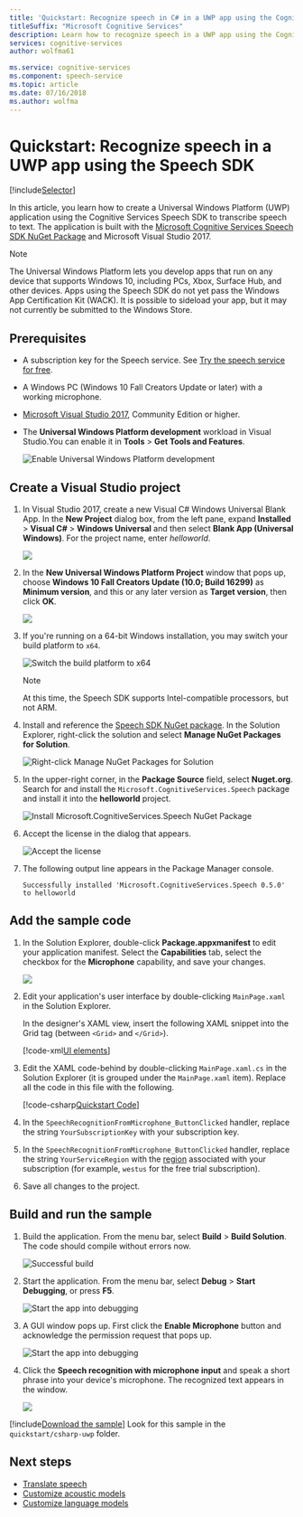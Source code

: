 ```yaml
---
title: 'Quickstart: Recognize speech in C# in a UWP app using the Cognitive Services Speech SDK'
titleSuffix: "Microsoft Cognitive Services"
description: Learn how to recognize speech in a UWP app using the Cognitive Services Speech SDK
services: cognitive-services
author: wolfma61

ms.service: cognitive-services
ms.component: speech-service
ms.topic: article
ms.date: 07/16/2018
ms.author: wolfma
---
```


# Quickstart: Recognize speech in a UWP app using the Speech SDK

[!include[Selector](../../../includes/cognitive-services-speech-service-quickstart-selector.md)]

In this article, you learn how to create a Universal Windows Platform (UWP) application using the Cognitive Services Speech SDK to transcribe speech to text.
The application is built with the [Microsoft Cognitive Services Speech SDK NuGet Package](https://aka.ms/csspeech/nuget) and Microsoft Visual Studio 2017.

> [!NOTE]
> The Universal Windows Platform lets you develop apps that run on any device that supports Windows 10, including PCs, Xbox, Surface Hub, and other devices. Apps using the Speech SDK do not yet pass the Windows App Certification Kit (WACK). It is possible to sideload your app, but it may not currently be submitted to the Windows Store.

## Prerequisites

* A subscription key for the Speech service. See [Try the speech service for free](get-started.md).
* A Windows PC (Windows 10 Fall Creators Update or later) with a working microphone.
* [Microsoft Visual Studio 2017](https://www.visualstudio.com/), Community Edition or higher.
* The **Universal Windows Platform development** workload in Visual Studio.You can enable it in **Tools** \> **Get Tools and Features**.

  ![Enable Universal Windows Platform development](media/sdk/vs-enable-uwp-workload.png)

## Create a Visual Studio project

1. In Visual Studio 2017, create a new Visual C# Windows Universal Blank App. In the **New Project** dialog box, from the left pane, expand **Installed** \> **Visual C#** \> **Windows Universal** and then select **Blank App (Universal Windows)**. For the project name, enter *helloworld*.

    ![](media/sdk/qs-csharp-uwp-01-new-blank-app.png)

1. In the **New Universal Windows Platform Project** window that pops up, choose **Windows 10 Fall Creators Update (10.0; Build 16299)** as **Minimum version**, and this or any later version as **Target version**, then click **OK**.

    ![](media/sdk/qs-csharp-uwp-02-new-uwp-project.png)

1. If you're running on a 64-bit Windows installation, you may switch your build platform to `x64`.

   ![Switch the build platform to x64](media/sdk/qs-csharp-uwp-03-switch-to-x64.png)

   > [!NOTE]
   > At this time, the Speech SDK supports Intel-compatible processors, but not ARM.

1. Install and reference the [Speech SDK NuGet package](https://aka.ms/csspeech/nuget). In the Solution Explorer, right-click the solution and select **Manage NuGet Packages for Solution**.

    ![Right-click Manage NuGet Packages for Solution](media/sdk/qs-csharp-uwp-04-manage-nuget-packages.png)

1. In the upper-right corner, in the **Package Source** field, select **Nuget.org**. Search for and install the `Microsoft.CognitiveServices.Speech` package and install it into the **helloworld** project.

    ![Install Microsoft.CognitiveServices.Speech NuGet Package](media/sdk/qs-csharp-uwp-05-nuget-install-0.5.0.png "Install Nuget package")

1. Accept the license in the dialog that appears.

    ![Accept the license](media/sdk/qs-csharp-uwp-06-nuget-license.png "Accept the license")

1. The following output line appears in the Package Manager console.

   ```text
   Successfully installed 'Microsoft.CognitiveServices.Speech 0.5.0' to helloworld
   ```

## Add the sample code

1. In the Solution Explorer, double-click **Package.appxmanifest** to edit your application manifest.
   Select the **Capabilities** tab, select the checkbox for the **Microphone** capability, and save your changes.

   ![](media/sdk/qs-csharp-uwp-07-capabilities.png)

1. Edit your application's user interface by double-clicking `MainPage.xaml` in the Solution Explorer. 

    In the designer's XAML view, insert the following XAML snippet into the Grid tag (between `<Grid>` and `</Grid>`).

   [!code-xml[UI elements](~/samples-cognitive-services-speech-sdk/quickstart/csharp-uwp/helloworld/MainPage.xaml#StackPanel)]

1. Edit the XAML code-behind by double-clicking `MainPage.xaml.cs` in the Solution Explorer (it is grouped under the `MainPage.xaml` item).
   Replace all the code in this file with the following.

   [!code-csharp[Quickstart Code](~/samples-cognitive-services-speech-sdk/quickstart/csharp-uwp/helloworld/MainPage.xaml.cs#code)]

1. In the `SpeechRecognitionFromMicrophone_ButtonClicked` handler, replace the string `YourSubscriptionKey` with your subscription key.

1. In the `SpeechRecognitionFromMicrophone_ButtonClicked` handler, replace the string `YourServiceRegion` with the [region](regions.md) associated with your subscription (for example, `westus` for the free trial subscription).

1. Save all changes to the project.

## Build and run the sample

1. Build the application. From the menu bar, select **Build** > **Build Solution**. The code should compile without errors now.

    ![Successful build](media/sdk/qs-csharp-uwp-08-build.png "Successful build")

1. Start the application. From the menu bar, select **Debug** > **Start Debugging**, or press **F5**.

    ![Start the app into debugging](media/sdk/qs-csharp-uwp-09-start-debugging.png "Start the app into debugging")

1. A GUI window pops up. First click the **Enable Microphone** button and acknowledge the permission request that pops up.

    ![Start the app into debugging](media/sdk/qs-csharp-uwp-10-access-prompt.png "Start the app into debugging")

1. Click the **Speech recognition with microphone input** and speak a short phrase into your device's microphone. The recognized text appears in the window.

    ![](media/sdk/qs-csharp-uwp-11-ui-result.png)

[!include[Download the sample](../../../includes/cognitive-services-speech-service-speech-sdk-sample-download-h2.md)]
Look for this sample in the `quickstart/csharp-uwp` folder.

## Next steps

- [Translate speech](how-to-translate-speech-csharp.md)
- [Customize acoustic models](how-to-customize-acoustic-models.md)
- [Customize language models](how-to-customize-language-model.md)
